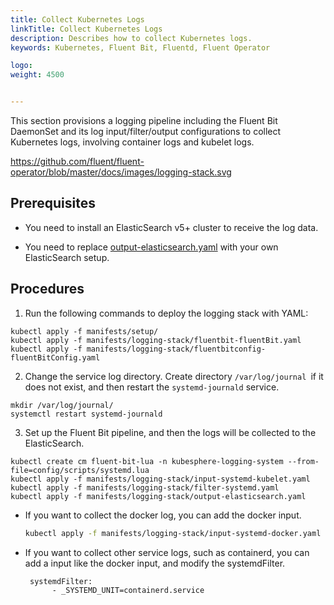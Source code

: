 ```yaml
---
title: Collect Kubernetes Logs
linkTitle: Collect Kubernetes Logs
description: Describes how to collect Kubernetes logs.
keywords: Kubernetes, Fluent Bit, Fluentd, Fluent Operator

logo: 
weight: 4500


---
```


This section provisions a logging pipeline including the Fluent Bit DaemonSet and its log input/filter/output configurations to collect Kubernetes logs, involving container logs and kubelet logs.

https://github.com/fluent/fluent-operator/blob/master/docs/images/logging-stack.svg

## Prerequisites

- You need to install an ElasticSearch v5+ cluster to receive the log data.

- You need to replace [output-elasticsearch.yaml](https://github.com/fluent/fluent-operator/blob/master/manifests/logging-stack/output-elasticsearch.yaml) with your own ElasticSearch setup.

## Procedures

1. Run the following commands to deploy the logging stack with YAML:

```shell
kubectl apply -f manifests/setup/
kubectl apply -f manifests/logging-stack/fluentbit-fluentBit.yaml
kubectl apply -f manifests/logging-stack/fluentbitconfig-fluentBitConfig.yaml
```

2. Change the service log directory. Create directory `/var/log/journal `if it does not exist, and then restart the `systemd-journald` service.

```shell
mkdir /var/log/journal/
systemctl restart systemd-journald
```

3. Set up the Fluent Bit pipeline, and then the logs will be collected to the ElasticSearch.

```shell
kubectl create cm fluent-bit-lua -n kubesphere-logging-system --from-file=config/scripts/systemd.lua
kubectl apply -f manifests/logging-stack/input-systemd-kubelet.yaml
kubectl apply -f manifests/logging-stack/filter-systemd.yaml
kubectl apply -f manifests/logging-stack/output-elasticsearch.yaml
```

- If you want to collect the docker log, you can add the docker input.

  ```bash
  kubectl apply -f manifests/logging-stack/input-systemd-docker.yaml
  ```

- If you want to collect other service logs, such as containerd, you can add a input like the docker input, 
  and modify the systemdFilter.
  
  ```bash
   systemdFilter:
        - _SYSTEMD_UNIT=containerd.service
  ```
  
  
